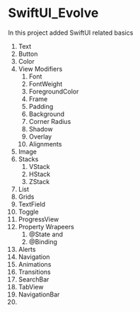 # SwiftUI_Evolve

In this project added SwiftUI related basics
1. Text
2. Button
3. Color
4. View Modifiers
    1. Font
    2. FontWeight
    3. ForegroundColor
    4. Frame
    5. Padding
    6. Background
    7. Corner Radius
    8. Shadow
    9. Overlay
    10. Alignments
5. Image
6. Stacks
    1. VStack
    2. HStack
    3. ZStack
7. List
8. Grids
9. TextField
10. Toggle
11. ProgressView
12. Property Wrapeers
      1. @State and 
      2. @Binding
13. Alerts
14. Navigation
15. Animations
16. Transitions
17. SearchBar
18. TabView
19. NavigationBar
20. 
